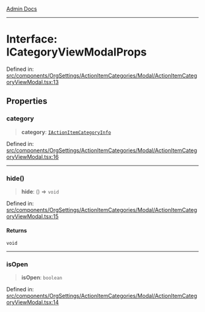 [Admin Docs](/)

***

# Interface: ICategoryViewModalProps

Defined in: [src/components/OrgSettings/ActionItemCategories/Modal/ActionItemCategoryViewModal.tsx:13](https://github.com/PalisadoesFoundation/talawa-admin/blob/main/src/components/OrgSettings/ActionItemCategories/Modal/ActionItemCategoryViewModal.tsx#L13)

## Properties

### category

> **category**: [`IActionItemCategoryInfo`](types\Actions\interface\README\interfaces\IActionItemCategoryInfo.md)

Defined in: [src/components/OrgSettings/ActionItemCategories/Modal/ActionItemCategoryViewModal.tsx:16](https://github.com/PalisadoesFoundation/talawa-admin/blob/main/src/components/OrgSettings/ActionItemCategories/Modal/ActionItemCategoryViewModal.tsx#L16)

***

### hide()

> **hide**: () => `void`

Defined in: [src/components/OrgSettings/ActionItemCategories/Modal/ActionItemCategoryViewModal.tsx:15](https://github.com/PalisadoesFoundation/talawa-admin/blob/main/src/components/OrgSettings/ActionItemCategories/Modal/ActionItemCategoryViewModal.tsx#L15)

#### Returns

`void`

***

### isOpen

> **isOpen**: `boolean`

Defined in: [src/components/OrgSettings/ActionItemCategories/Modal/ActionItemCategoryViewModal.tsx:14](https://github.com/PalisadoesFoundation/talawa-admin/blob/main/src/components/OrgSettings/ActionItemCategories/Modal/ActionItemCategoryViewModal.tsx#L14)
